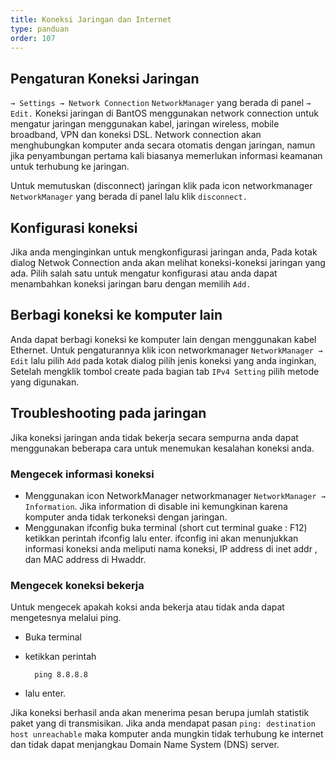 ```yaml
---
title: Koneksi Jaringan dan Internet
type: panduan
order: 107
---
```


## Pengaturan Koneksi Jaringan

 `→ Settings → Network Connection`
 `NetworkManager` yang berada di panel `→ Edit.`
Koneksi jaringan di BantOS menggunakan network connection untuk mengatur jaringan menggunakan kabel, jaringan wireless, mobile broadband, VPN dan koneksi DSL. Network connection akan menghubungkan komputer anda secara otomatis dengan jaringan, namun jika penyambungan pertama kali biasanya memerlukan informasi keamanan untuk terhubung ke jaringan.

Untuk memutuskan (disconnect) jaringan klik pada icon networkmanager
 `NetworkManager` yang berada di panel lalu klik `disconnect.` 

## Konfigurasi koneksi
 
 Jika anda menginginkan untuk mengkonfigurasi jaringan anda, Pada kotak dialog Netwok Connection anda akan melihat koneksi-koneksi jaringan yang ada. Pilih salah satu untuk mengatur konfigurasi atau anda dapat menambahkan koneksi jaringan baru dengan memilih `Add.`

## Berbagi koneksi ke komputer lain

Anda dapat berbagi koneksi ke komputer lain dengan menggunakan kabel Ethernet. Untuk pengaturannya klik icon networkmanager
 `NetworkManager → Edit` lalu pilih `Add` pada kotak dialog pilih jenis koneksi yang anda inginkan, Setelah mengklik tombol create pada bagian tab `IPv4 Setting` pilih metode yang digunakan.

## Troubleshooting pada jaringan

Jika koneksi jaringan anda tidak bekerja secara sempurna anda dapat menggunakan beberapa cara untuk menemukan kesalahan koneksi anda.

### Mengecek informasi koneksi

- Menggunakan icon NetworkManager
   networkmanager
 `NetworkManager → Information`. Jika information di disable ini kemungkinan karena komputer anda tidak terkoneksi dengan  jaringan.
-    Menggunakan ifconfig
    buka terminal (short cut terminal guake : F12)
    ketikkan perintah ifconfig lalu enter.
    ifconfig ini akan menunjukkan informasi koneksi anda meliputi nama koneksi, IP address di inet addr , dan MAC address di Hwaddr.


### Mengecek koneksi bekerja

Untuk mengecek apakah koksi anda bekerja atau tidak anda dapat mengetesnya melalui ping.

-    Buka terminal
-    ketikkan perintah 
           
           ping 8.8.8.8

-   lalu enter.

Jika koneksi berhasil anda akan menerima pesan berupa jumlah statistik paket yang di transmisikan. Jika anda mendapat pasan `ping: destination host unreachable` maka komputer anda mungkin tidak terhubung ke internet dan tidak dapat menjangkau Domain Name System (DNS) server.


